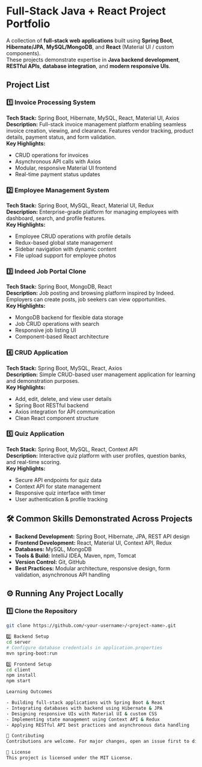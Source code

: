# Full-Stack Java + React Project Portfolio

A collection of **full-stack web applications** built using **Spring Boot**, **Hibernate/JPA**, **MySQL/MongoDB**, and **React** (Material UI / custom components).  
These projects demonstrate expertise in **Java backend development**, **RESTful APIs**, **database integration**, and **modern responsive UIs**.

## Project List

### 1️⃣ Invoice Processing System
**Tech Stack:** Spring Boot, Hibernate, MySQL, React, Material UI, Axios  
**Description:** Full-stack invoice management platform enabling seamless invoice creation, viewing, and clearance. Features vendor tracking, product details, payment status, and form validation.  
**Key Highlights:**
- CRUD operations for invoices
- Asynchronous API calls with Axios
- Modular, responsive Material UI frontend
- Real-time payment status updates

### 2️⃣ Employee Management System
**Tech Stack:** Spring Boot, MySQL, React, Material UI, Redux  
**Description:** Enterprise-grade platform for managing employees with dashboard, search, and profile features.  
**Key Highlights:**
- Employee CRUD operations with profile details
- Redux-based global state management
- Sidebar navigation with dynamic content
- File upload support for employee photos

### 3️⃣ Indeed Job Portal Clone
**Tech Stack:** Spring Boot, MongoDB, React  
**Description:** Job posting and browsing platform inspired by Indeed. Employers can create posts, job seekers can view opportunities.  
**Key Highlights:**
- MongoDB backend for flexible data storage
- Job CRUD operations with search
- Responsive job listing UI
- Component-based React architecture

### 4️⃣ CRUD Application
**Tech Stack:** Spring Boot, MySQL, React, Axios  
**Description:** Simple CRUD-based user management application for learning and demonstration purposes.  
**Key Highlights:**
- Add, edit, delete, and view user details
- Spring Boot RESTful backend
- Axios integration for API communication
- Clean React component structure

### 5️⃣ Quiz Application
**Tech Stack:** Spring Boot, MySQL, React, Context API  
**Description:** Interactive quiz platform with user profiles, question banks, and real-time scoring.  
**Key Highlights:**
- Secure API endpoints for quiz data
- Context API for state management
- Responsive quiz interface with timer
- User authentication & profile tracking

## 🛠 Common Skills Demonstrated Across Projects
- **Backend Development:** Spring Boot, Hibernate, JPA, REST API design
- **Frontend Development:** React, Material UI, Context API, Redux
- **Databases:** MySQL, MongoDB
- **Tools & Build:** IntelliJ IDEA, Maven, npm, Tomcat
- **Version Control:** Git, GitHub
- **Best Practices:** Modular architecture, responsive design, form validation, asynchronous API handling

## ⚙️ Running Any Project Locally

### 1️⃣ Clone the Repository
```bash
git clone https://github.com/<your-username>/<project-name>.git

2️⃣ Backend Setup
cd server
# Configure database credentials in application.properties
mvn spring-boot:run

3️⃣ Frontend Setup
cd client
npm install
npm start

Learning Outcomes

- Building full-stack applications with Spring Boot & React
- Integrating databases with backend using Hibernate & JPA
- Designing responsive UIs with Material UI & custom CSS
- Implementing state management using Context API & Redux
- Applying RESTful API best practices and asynchronous data handling

🤝 Contributing
Contributions are welcome. For major changes, open an issue first to discuss proposed modifications.

📄 License
This project is licensed under the MIT License.

